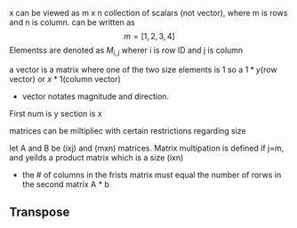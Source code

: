 x can be viewed as m x n collection of scalars (not vector), where m is rows and n is column.
can be written as $$m=[1,2,3,4]$$
Elementss are denoted as $M_{i,j}$ wherer i is row ID and j is column

a vector is a matrix where one of the two size elements is 1 so a $1*y$(row vector) or $x*1$(column vector)
* vector notates magnitude and direction.

First num is y section is x

matrices can be miltipliec with certain restrictions regarding size

let A and B be (ixj) and (mxn) matrices. Matrix multipation is defined if j=m, and yeilds a product matrix which is a size (ixn)
* the # of columns in the frists matrix must equal the number of rorws in the second matrix
A * b

## Transpose
